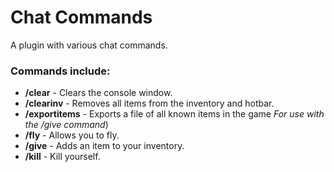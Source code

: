 # Chat Commands
A plugin with various chat commands.

### Commands include:
- **/clear** - Clears the console window.
- **/clearinv** - Removes all items from the inventory and hotbar.
- **/exportitems** - Exports a file of all known items in the game *For use with the /give command*)
- **/fly** - Allows you to fly.
- **/give** - Adds an item to your inventory.
- **/kill** - Kill yourself.